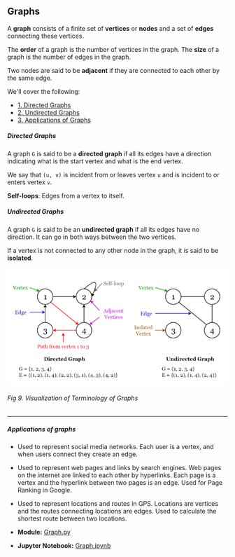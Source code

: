 ## Graphs

A **graph** consists of a finite set of **vertices** or **nodes** and a set of **edges** connecting these vertices.

The **order** of a graph is the number of vertices in the graph. The **size** of a graph is the number of edges in the graph.

Two nodes are said to be **adjacent** if they are connected to each other by the same edge.

We'll cover the following:
* [1. Directed Graphs](#directed-graphs)
* [2. Undirected Graphs](#undirected-graphs)
* [3. Applications of Graphs](#applications-of-graphs)

##### Directed Graphs
A graph ```G``` is said to be a **directed graph** if all its edges have a direction indicating what is the start vertex and what is the end vertex.

We say that ```(u, v)``` is incident from or leaves vertex ```u``` and is incident to or enters vertex ```v```.

**Self-loops**: Edges from a vertex to itself.

##### Undirected Graphs
A graph ```G``` is said to be an **undirected graph** if all its edges have no direction. It can go in both ways between the two vertices.

If a vertex is not connected to any other node in the graph, it is said to be **isolated**.

![Graph](images/graph.png)
###### Fig 9. Visualization of Terminology of Graphs
_____________

##### Applications of graphs
- Used to represent social media networks. Each user is a vertex, and when users connect they create an edge.
- Used to represent web pages and links by search engines. Web pages on the internet are linked to each other by hyperlinks. Each page is a vertex and the hyperlink between two pages is an edge. Used for Page Ranking in Google.
- Used to represent locations and routes in GPS. Locations are vertices and the routes connecting locations are edges. Used to calculate the shortest route between two locations.

- **Module:** [Graph.py](Graph/Graph.py)
- **Jupyter Notebook:** [Graph.ipynb](Graph/Graph.ipynb)